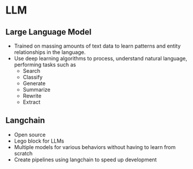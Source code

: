 # LLM

## Large Language Model
- Trained on massing amounts of text data to learn patterns and entity relationships in the language. 
- Use deep learning algorithms to process, understand natural language, performing tasks such as
  - Search
  - Classify
  - Generate
  - Summarize
  - Rewrite
  - Extract

## Langchain
- Open source
- Lego block for LLMs
- Multiple models for various behaviors without having to learn from scratch
- Create pipelines using langchain to speed up development 